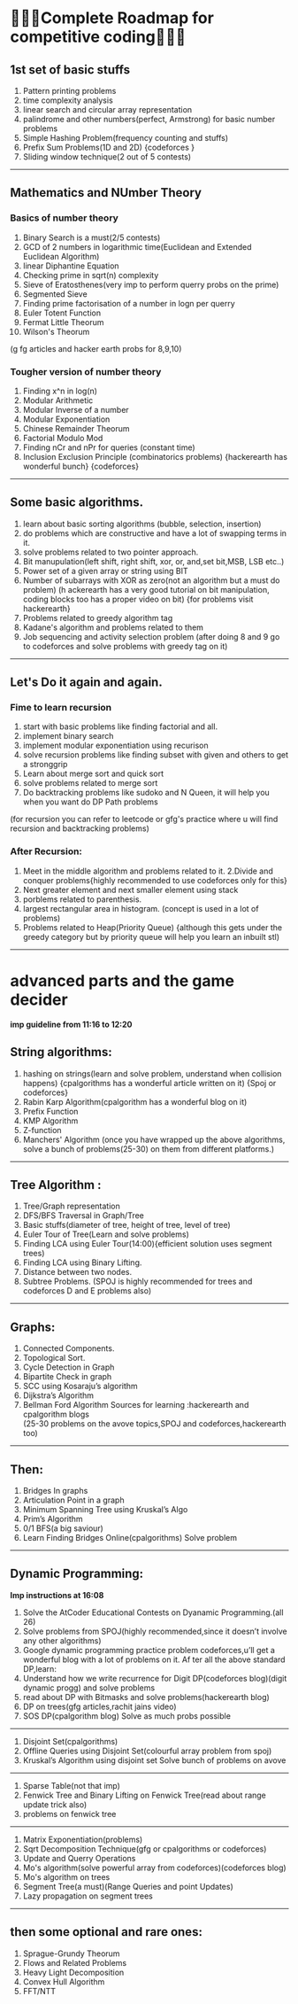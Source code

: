 # 🏅🏅🏅Complete Roadmap for competitive coding🏅🏅🏅
## 1st set of basic stuffs
1.  Pattern printing problems
2. time complexity analysis
3. linear search and circular array representation
4. palindrome and other numbers(perfect, Armstrong) for basic number problems
5. Simple Hashing Problem(frequency counting and stuffs) 
6. Prefix Sum Problems(1D and 2D) {codeforces } 
7. Sliding window technique(2 out of 5 contests) 
-----------------------------------------------------------------------------------------------------------

## Mathematics and NUmber Theory
### Basics of number theory
1. Binary Search is a must(2/5 contests) 
2.  GCD of 2 numbers in logarithmic time(Euclidean and Extended Euclidean Algorithm) 
3. linear Diphantine Equation
4.  Checking prime in sqrt(n) complexity 
5. Sieve of Eratosthenes(very imp to perform querry probs on the prime) 
6. Segmented Sieve
7. Finding prime factorisation of a number in logn per querry
8. Euler Totent Function
9. Fermat Little Theorum
10. Wilson's Theorum

(g fg articles and hacker earth probs for 8,9,10)
### Tougher version of number theory
1. Finding x^n in log(n) 
2. Modular Arithmetic
3. Modular Inverse of a number
3. Modular Exponentiation
4. Chinese Remainder Theorum
5. Factorial Modulo Mod
6. Finding nCr and nPr for queries (constant time) 
7. Inclusion Exclusion Principle (combinatorics problems) {hackerearth has wonderful bunch} {codeforces}
----------------------------------------------------------------------------
## Some basic algorithms.
1. learn about basic sorting algorithms (bubble, selection, insertion) 
2. do problems which are constructive and have a lot of swapping terms in it. 
3. solve problems related to two pointer approach. 
4. Bit manupulation(left shift, right shift, xor, or, and,set bit,MSB, LSB etc..) 
5. Power set of a given array or string using BIT
6. Number of subarrays with XOR as zero(not an algorithm but a must do problem)
(h ackerearth has a very good tutorial on bit manipulation, coding blocks too has a proper video on bit) {for problems visit hackerearth} 
7.  Problems related to greedy algorithm tag
8. Kadane's algorithm and problems related to them
9. Job sequencing and activity selection problem 
(after doing 8 and 9 go to codeforces and solve problems with greedy tag on it)
---------------------------------------------------------------------------- 
## Let's Do it again and again.
### Fime to learn recursion
1. start with basic problems like finding factorial and all. 
2. implement binary search
3. implement modular exponentiation using recurison
4. solve recursion problems like finding subset with given and others to get a stronggrip
5. Learn about merge sort and quick sort 
6. solve problems related to merge sort
7. Do backtracking problems like sudoko and N Queen, it will help you when you want do DP Path problems

(for recursion you can refer to leetcode or gfg's practice where u will find recursion and backtracking problems)

### After Recursion:
1. Meet in the middle algorithm and problems related to it. 
2.Divide and conquer problems{highly recommended to use codeforces only for this} 
3. Next greater element and next smaller element using stack
4. porblems related to parenthesis. 
5. largest rectangular area in histogram. (concept is used in a lot of problems) 
6. Problems related to Heap(Priority Queue) {although this gets under the greedy category but by priority queue will help you learn an inbuilt stl)
---------------------------------------------------------------------------- 
# advanced parts and the game decider
**imp guideline from 11:16 to 12:20**
## String algorithms:
1. hashing on strings(learn and solve problem, understand when collision happens) {cpalgorithms has a wonderful article written on it) {Spoj or codeforces} 
2. Rabin Karp Algorithm(cpalgorithm has a wonderful blog on it) 
3. Prefix Function
4. KMP Algorithm 
5. Z-function
6. Manchers' Algorithm 
(once you have wrapped up the above algorithms, solve a bunch of problems(25-30) on them from different platforms.) 
---------------------------------------------------------------------------
## Tree Algorithm :
1. Tree/Graph representation
2. DFS/BFS Traversal in Graph/Tree
3. Basic stuffs(diameter of tree, height of tree, level of tree)
4. Euler Tour of Tree(Learn and solve problems)
5. Finding LCA using Euler Tour(14:00){efficient solution uses segment trees)
6. Finding LCA using Binary Lifting.
7. Distance between two nodes.
8. Subtree Problems.
(SPOJ is highly recommended for trees and codeforces D and E problems also)
---------------------------------------------------
## Graphs:
1. Connected Components.
2. Topological Sort.
3. Cycle Detection in Graph
4. Bipartite Check in graph
5. SCC using Kosaraju’s  algorithm
6. Dijkstra’s Algorithm
7. Bellman Ford Algorithm
Sources for learning :hackerearth and cpalgorithm blogs  
(25-30 problems on the avove topics,SPOJ and codeforces,hackerearth too)
--------------------------------------------------------------------------------
## Then:
1. Bridges In graphs
2. Articulation Point in a graph
3. Minimum Spanning Tree using Kruskal’s  Algo
4. Prim’s Algorithm
5. 0/1 BFS(a big saviour)
6. Learn Finding Bridges Online(cpalgorithms)
Solve problem
-------------------------------------------------------------------------

## Dynamic Programming:
**Imp instructions at 16:08**
1. Solve the AtCoder Educational Contests on Dyanamic Programming.(all 26)
2. Solve problems  from SPOJ(highly recommended,since it doesn’t involve any other algorithms)
3.  Google dynamic programming practice problem codeforces,u’ll get a wonderful blog with a lot of problems on it.
Af ter all the above standard DP,learn:
4. Understand how we write recurrence for Digit DP(codeforces blog)(digit dynamic progg) and solve problems
5.  read about DP with Bitmasks and solve problems(hackerearth blog)
6. DP on trees(gfg articles,rachit jains video)
7. SOS DP(cpalgorithm blog)
Solve as much probs possible
-----------------------------------------------------------------------------

1. Disjoint Set(cpalgorithms)
2. Offline Queries using Disjoint Set(colourful array problem from spoj)
3. Kruskal’s Algorithm using disjoint set
Solve bunch of problems on avove
------------------------------------------------------------------------------------

1. Sparse Table(not that imp)
2. Fenwick Tree and Binary Lifting on Fenwick Tree(read about range update trick also)
3. problems on fenwick tree
-----------------------------------------------------------

1. Matrix Exponentiation(problems)
2. Sqrt Decomposition Technique(gfg or cpalgorithms or codeforces)
3. Update and Querry Operations
4. Mo's algorithm(solve powerful array from codeforces)(codeforces blog)
5. Mo's algorithm on trees
6. Segment Tree(a must)(Range Queries and point Updates)
7. Lazy propagation on segment trees
--------------------------------
## then some optional and rare ones:
1. Sprague-Grundy Theorum
2. Flows and Related Problems
3. Heavy Light Decomposition
4. Convex Hull Algorithm
5. FFT/NTT
